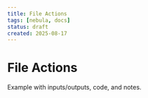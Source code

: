 ```yaml
---
title: File Actions
tags: [nebula, docs]
status: draft
created: 2025-08-17
---
```


# File Actions

Example with inputs/outputs, code, and notes.
